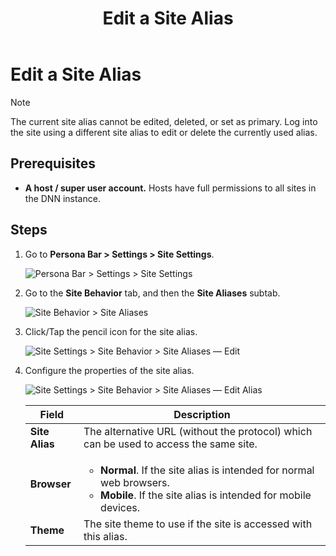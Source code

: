 ﻿---
uid: edit-site-alias
locale: en
title: Edit a Site Alias
dnneditions: DNN Platform,Evoq Content,Evoq Engage
dnnversion: 09.02.00
related-topics: configure-url-mapping-site-aliases,add-site-alias,delete-site-alias,change-primary-site-alias
---

# Edit a Site Alias

> [!Note]
> The current site alias cannot be edited, deleted, or set as primary. Log into the site using a different site alias to edit or delete the currently used alias.

## Prerequisites

*   **A host / super user account.** Hosts have full permissions to all sites in the DNN instance.

## Steps

1.  Go to **Persona Bar \> Settings \> Site Settings**.
    
    ![Persona Bar > Settings > Site Settings](/images/scr-pbar-host-Settings-E91.png)
    
2.  Go to the **Site Behavior** tab, and then the **Site Aliases** subtab.
    
    ![Site Behavior > Site Aliases](/images/scr-pbtabs-host-Settings-SiteSettings-SiteBehavior-SiteAliases-E90.png)
    
3.  Click/Tap the pencil icon for the site alias.
    
      
    
    ![Site Settings > Site Behavior > Site Aliases — Edit](/images/scr-SiteSettings-SiteBehavior-SiteAliases-Edit-E90.png)
    
      
    
4.  Configure the properties of the site alias.
    
      
    
    ![Site Settings > Site Behavior > Site Aliases — Edit Alias](/images/scr-SiteSettings-SiteBehavior-SiteAliases-EditProperties-E90.png)
    
      
    
    |**Field**|**Description**|
    |---|---|
    |<strong>Site Alias</strong>|The alternative URL (without the protocol) which can be used to access the same site.|
    |<strong>Browser</strong>|<ul><li><strong>Normal</strong>. If the site alias is intended for normal web browsers.</li><li><strong>Mobile</strong>. If the site alias is intended for mobile devices.</li></ul>|
    |<strong>Theme</strong>|The site theme to use if the site is accessed with this alias.|
